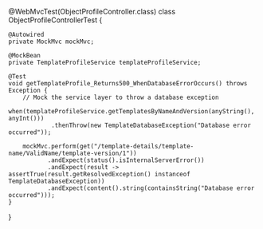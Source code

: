 @WebMvcTest(ObjectProfileController.class)
class ObjectProfileControllerTest {

    @Autowired
    private MockMvc mockMvc;

    @MockBean
    private TemplateProfileService templateProfileService;

    @Test
    void getTemplateProfile_Returns500_WhenDatabaseErrorOccurs() throws Exception {
        // Mock the service layer to throw a database exception
        when(templateProfileService.getTemplatesByNameAndVersion(anyString(), anyInt()))
                .thenThrow(new TemplateDatabaseException("Database error occurred"));

        mockMvc.perform(get("/template-details/template-name/ValidName/template-version/1"))
               .andExpect(status().isInternalServerError())
               .andExpect(result -> assertTrue(result.getResolvedException() instanceof TemplateDatabaseException))
               .andExpect(content().string(containsString("Database error occurred")));
    }
}
